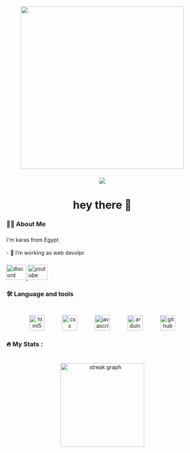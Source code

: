 <div align="center">
  <img height="428" src="https://media0.giphy.com/media/v1.Y2lkPTc5MGI3NjExY3NpeThmNG90azllMDd0dDZ4NGdneGplcTEyMXAwcGtsZ2xra25rbSZlcD12MV9pbnRlcm5hbF9naWZfYnlfaWQmY3Q9Zw/scZPhLqaVOM1qG4lT9/giphy.gif"  />
</div>

###

<div align="center">
  <img src="https://visitor-badge.laobi.icu/badge?page_id=karas105.karas105&left_color=beige&right_color=beige&left_text=visit"  />
</div>

###

<h1 align="center">hey there 👋</h1>

###

<h3 align="left">👩‍💻  About Me</h3>

###

<p align="left">I'm karas from Egypt<br><br>- 🔭 I’m working as web devolpr</p>

###

<div align="left">
  <a href="https://discord.gg/r8GTZVhUc4" target="_blank">
    <img src="https://raw.githubusercontent.com/maurodesouza/profile-readme-generator/master/src/assets/icons/social/discord/default.svg" width="52" height="40" alt="discord logo"  />
  </a>
  <a href="https://www.youtube.com/channel/UCvwjkgugf2qMxTuVnwleoAg/" target="_blank">
    <img src="https://raw.githubusercontent.com/maurodesouza/profile-readme-generator/master/src/assets/icons/social/youtube/default.svg" width="52" height="40" alt="youtube logo"  />
  </a>
</div>

###

<h3 align="left">🛠 Language and tools</h3>

###

<br clear="both">

<div align="center">
  <img src="https://cdn.jsdelivr.net/gh/devicons/devicon/icons/html5/html5-original.svg" height="40" alt="html5 logo"  />
  <img width="38" />
  <img src="https://cdn.jsdelivr.net/gh/devicons/devicon/icons/css3/css3-original.svg" height="40" alt="css logo"  />
  <img width="38" />
  <img src="https://cdn.jsdelivr.net/gh/devicons/devicon/icons/javascript/javascript-original.svg" height="40" alt="javascript logo"  />
  <img width="38" />
  <img src="https://cdn.jsdelivr.net/gh/devicons/devicon/icons/arduino/arduino-original.svg" height="40" alt="arduino logo"  />
  <img width="38" />
  <img src="https://cdn.jsdelivr.net/gh/devicons/devicon/icons/github/github-original.svg" height="40" alt="github logo"  />
</div>

###

<h3 align="left">🔥   My Stats :</h3>

###

<br clear="both">

<div align="center">
  <img src="https://streak-stats.demolab.com?user=karas105&locale=en&mode=daily&theme=dark&hide_border=false&border_radius=5&order=3" height="220" alt="streak graph"  />
</div>

###
